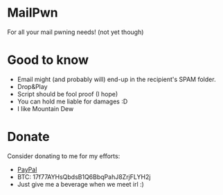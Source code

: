 # MailPwn
For all your mail pwning needs! (not yet though)

# Good to know
- Email might (and probably will) end-up in the recipient's SPAM folder.
- Drop&Play
- Script should be fool proof (I hope)
- You can hold me liable for damages :D
- I like Mountain Dew

# Donate
Consider donating to me for my efforts:
- [PayPal](https://www.paypal.me/finlaydag33k)
- BTC: 17f77AYHsQbdsB1Q6BbqPahJ8ZrjFLYH2j
- Just give me a beverage when we meet irl :)